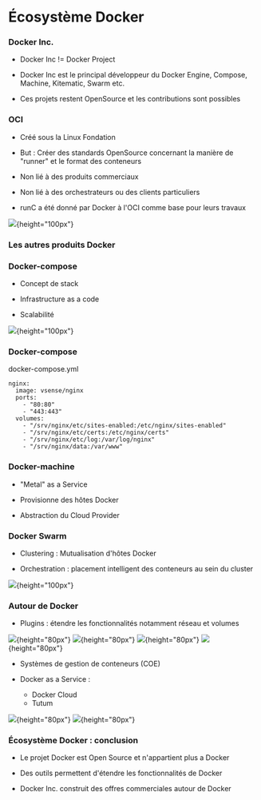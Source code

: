 # Écosystème Docker

### Docker Inc.

- Docker Inc != Docker Project

- Docker Inc est le principal développeur du Docker Engine, Compose, Machine, Kitematic, Swarm etc.

- Ces projets restent OpenSource et les contributions sont possibles

### OCI

- Créé sous la Linux Fondation

- But : Créer des standards OpenSource concernant la manière de "runner" et le format des conteneurs

- Non lié à des produits commerciaux

- Non lié à des orchestrateurs ou des clients particuliers

- runC a été donné par Docker à l'OCI comme base pour leurs travaux

![](images/docker/oci.png){height="100px"}

### Les autres produits Docker

### Docker-compose

- Concept de stack

- Infrastructure as a code

- Scalabilité

![](images/docker/compose.png){height="100px"}

### Docker-compose

docker-compose.yml
```
nginx:
  image: vsense/nginx
  ports:
    - "80:80"
    - "443:443"
  volumes:
    - "/srv/nginx/etc/sites-enabled:/etc/nginx/sites-enabled"
    - "/srv/nginx/etc/certs:/etc/nginx/certs"
    - "/srv/nginx/etc/log:/var/log/nginx"
    - "/srv/nginx/data:/var/www"
```

### Docker-machine

- "Metal" as a Service

- Provisionne des hôtes Docker

- Abstraction du Cloud Provider

### Docker Swarm

- Clustering : Mutualisation d'hôtes Docker

- Orchestration : placement intelligent des conteneurs au sein du cluster

![](images/docker/docker-swarm.png){height="100px"}

### Autour de Docker

- Plugins : étendre les fonctionnalités notamment réseau et volumes  

![](images/docker/weave.png){height="80px"} ![](images/docker/kuryr.png){height="80px"} ![](images/docker/flocker.png){height="80px"} ![](images/docker/convoy.png){height="80px"}

- Systèmes de gestion de conteneurs (COE)

- Docker as a Service :
    - Docker Cloud
    - Tutum 

![](images/docker/tutum.png){height="80px"} ![](images/docker-media-kit/small_h-trans.png){height="80px"}

### Écosystème Docker : conclusion

- Le projet Docker est Open Source et n'appartient plus a Docker

- Des outils permettent d'étendre les fonctionnalités de Docker

- Docker Inc. construit des offres commerciales autour de Docker

